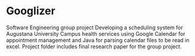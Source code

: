 # Googlizer
 Software Engineering group project Developing a scheduling system for Augustana University Campus health services using Google Calendar for appointment management and Java for parsing calendar files to be read in excel. Project folder includes final research paper for the group project.
